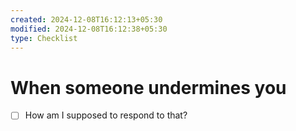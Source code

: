 ```yaml
---
created: 2024-12-08T16:12:13+05:30
modified: 2024-12-08T16:12:38+05:30
type: Checklist
---
```


# When someone undermines you

- [ ] How am I supposed to respond to that?
